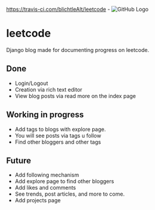https://travis-ci.com/blichtleAlt/leetcode - ![GitHub Logo](https://travis-ci.com/blichtleAlt/leetcode.svg?branch=master)


# leetcode
Django blog made for documenting progress on leetcode.

## Done
  - Login/Logout 
  - Creation via rich text editor
  - View blog posts via read more on the index page


## Working in progress
  - Add tags to blogs with explore page.
  - You will see posts via tags u follow
  - Find other bloggers and other tags


## Future
  - Add following mechanism
  - Add explore page to find other bloggers
  - Add likes and comments 
  - See trends, post articles, and more to come. 
  - Add projects page


